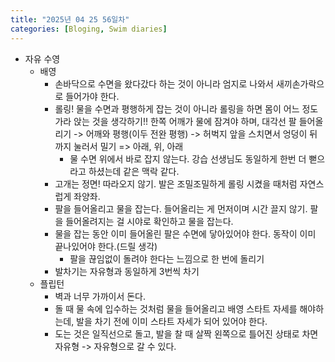 ```yaml
---
title: "2025년 04 25 56일차"
categories: [Bloging, Swim diaries]
---
```


- 자유 수영
  - 배영
    - 손바닥으로 수면을 왔다갔다 하는 것이 아니라 엄지로 나와서 새끼손가락으로 들어가야 한다.
    - 롤링! 물을 수면과 평행하게 잡는 것이 아니라 롤링을 하면 몸이 어느 정도 가라 앉는 것을 생각하기!! 한쪽 어깨가 물에 잠겨야 하며, 대각선 팔 들어올리기 -> 어깨와 평행(이두 전완 평행) -> 허벅지 앞을 스치면서 엉덩이 뒤까지 눌러서 밀기 => 아래, 위, 아래
      - 물 수면 위에서 바로 잡지 않는다. 강습 선생님도 동일하게 한번 더 뻗으라고 하셨는데 같은 맥락 같다. 
    - 고개는 정면! 따라오지 않기. 발은 조밀조밀하게 롤링 시켰을 때처럼 자연스럽게 좌양좌.
    - 팔을 들어올리고 물을 잡는다. 들어올리는 게 먼저이며 시간 끌지 않기. 팔을 들어올려지는 걸 시야로 확인하고 물을 잡는다.  
    - 물을 잡는 동안 이미 들어올린 팔은 수면에 닿아있어야 한다. 동작이 이미 끝나있어야 한다.(드릴 생각)
      - 팔을 끊임없이 돌려야 한다는 느낌으로 한 번에 돌리기
    - 발차기는 자유형과 동일하게 3번씩 차기
  - 플립턴
    - 벽과 너무 가까이서 돈다.
    - 돌 때 물 속에 입수하는 것처럼 물을 들어올리고 배영 스타트 자세를 해야하는데, 발을 차기 전에 이미 스타트 자세가 되어 있어야 한다.
    - 도는 것은 일직선으로 돌고, 발을 찰 때 살짝 왼쪽으로 틀어진 상태로 차면 자유형 -> 자유형으로 갈 수 있다. 
